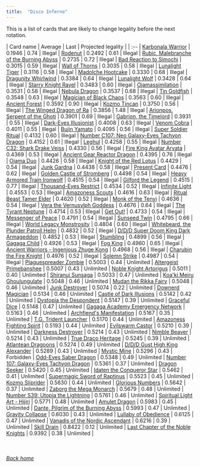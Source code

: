 ```yaml
---
title:  "Disco Inferno"
---
```


This is a list of cards that are likely to change legality before the next rotation.

| Card name | Average | Last | Projected legality |
| :-- |
[Karbonala Warrior](https://db.ygoprodeck.com/card/?search=Karbonala%20Warrior) | 0.1946 | 0.74 | Illegal |
[Rodenut](https://db.ygoprodeck.com/card/?search=Rodenut) | 0.2492 | 0.61 | Illegal |
[Rubic, Malebranche of the Burning Abyss](https://db.ygoprodeck.com/card/?search=Rubic,%20Malebranche%20of%20the%20Burning%20Abyss) | 0.2735 | 0.72 | Illegal |
[Bad Reaction to Simochi](https://db.ygoprodeck.com/card/?search=Bad%20Reaction%20to%20Simochi) | 0.3015 | 0.59 | Illegal |
[Wall of Thorns](https://db.ygoprodeck.com/card/?search=Wall%20of%20Thorns) | 0.3035 | 0.58 | Illegal |
[Lunalight Tiger](https://db.ygoprodeck.com/card/?search=Lunalight%20Tiger) | 0.3116 | 0.58 | Illegal |
[Madolche Hootcake](https://db.ygoprodeck.com/card/?search=Madolche%20Hootcake) | 0.3330 | 0.68 | Illegal |
[Dragunity Whirlwind](https://db.ygoprodeck.com/card/?search=Dragunity%20Whirlwind) | 0.3384 | 0.64 | Illegal |
[Lunalight Wolf](https://db.ygoprodeck.com/card/?search=Lunalight%20Wolf) | 0.3428 | 0.64 | Illegal |
[Starry Knight Rayel](https://db.ygoprodeck.com/card/?search=Starry%20Knight%20Rayel) | 0.3483 | 0.60 | Illegal |
[Ojamassimilation](https://db.ygoprodeck.com/card/?search=Ojamassimilation) | 0.3531 | 0.58 | Illegal |
[Nebula Dragon](https://db.ygoprodeck.com/card/?search=Nebula%20Dragon) | 0.3537 | 0.68 | Illegal |
[Tin Goldfish](https://db.ygoprodeck.com/card/?search=Tin%20Goldfish) | 0.3548 | 0.63 | Illegal |
[Magician of Black Chaos](https://db.ygoprodeck.com/card/?search=Magician%20of%20Black%20Chaos) | 0.3563 | 0.60 | Illegal |
[Ancient Forest](https://db.ygoprodeck.com/card/?search=Ancient%20Forest) | 0.3592 | 0.90 | Illegal |
[Kozmo Tincan](https://db.ygoprodeck.com/card/?search=Kozmo%20Tincan) | 0.3750 | 0.56 | Illegal |
[The Winged Dragon of Ra](https://db.ygoprodeck.com/card/?search=The%20Winged%20Dragon%20of%20Ra) | 0.3856 | 1.48 | Illegal |
[Arionpos, Serpent of the Ghoti](https://db.ygoprodeck.com/card/?search=Arionpos,%20Serpent%20of%20the%20Ghoti) | 0.3901 | 0.69 | Illegal |
[Gabrion, the Timelord](https://db.ygoprodeck.com/card/?search=Gabrion,%20the%20Timelord) | 0.3931 | 0.55 | Illegal |
[Dark-Eyes Illusionist](https://db.ygoprodeck.com/card/?search=Dark-Eyes%20Illusionist) | 0.4008 | 0.63 | Illegal |
[Venom Cobra](https://db.ygoprodeck.com/card/?search=Venom%20Cobra) | 0.4011 | 0.55 | Illegal |
[Bujin Yamato](https://db.ygoprodeck.com/card/?search=Bujin%20Yamato) | 0.4095 | 0.56 | Illegal |
[Super Soldier Ritual](https://db.ygoprodeck.com/card/?search=Super%20Soldier%20Ritual) | 0.4132 | 0.60 | Illegal |
[Number C107: Neo Galaxy-Eyes Tachyon Dragon](https://db.ygoprodeck.com/card/?search=Number%20C107:%20Neo%20Galaxy-Eyes%20Tachyon%20Dragon) | 0.4152 | 0.61 | Illegal |
[Leghul](https://db.ygoprodeck.com/card/?search=Leghul) | 0.4258 | 0.55 | Illegal |
[Number C32: Shark Drake Veiss](https://db.ygoprodeck.com/card/?search=Number%20C32:%20Shark%20Drake%20Veiss) | 0.4330 | 0.56 | Illegal |
[Fire King Avatar Arvata](https://db.ygoprodeck.com/card/?search=Fire%20King%20Avatar%20Arvata) | 0.4369 | 0.53 | Illegal |
[Ancient Gear Reactor Dragon](https://db.ygoprodeck.com/card/?search=Ancient%20Gear%20Reactor%20Dragon) | 0.4395 | 0.76 | Illegal |
[Ojama Duo](https://db.ygoprodeck.com/card/?search=Ojama%20Duo) | 0.4426 | 0.58 | Illegal |
[Knight of the Red Lotus](https://db.ygoprodeck.com/card/?search=Knight%20of%20the%20Red%20Lotus) | 0.4429 | 0.54 | Illegal |
[Junk Gardna](https://db.ygoprodeck.com/card/?search=Junk%20Gardna) | 0.4438 | 0.58 | Illegal |
[Present Card](https://db.ygoprodeck.com/card/?search=Present%20Card) | 0.4476 | 0.62 | Illegal |
[Golden Castle of Stromberg](https://db.ygoprodeck.com/card/?search=Golden%20Castle%20of%20Stromberg) | 0.4498 | 0.54 | Illegal |
[Heavy Armored Train Ironwolf](https://db.ygoprodeck.com/card/?search=Heavy%20Armored%20Train%20Ironwolf) | 0.4515 | 0.54 | Illegal |
[Gilford the Legend](https://db.ygoprodeck.com/card/?search=Gilford%20the%20Legend) | 0.4515 | 0.77 | Illegal |
[Thousand-Eyes Restrict](https://db.ygoprodeck.com/card/?search=Thousand-Eyes%20Restrict) | 0.4534 | 0.52 | Illegal |
[Infinite Light](https://db.ygoprodeck.com/card/?search=Infinite%20Light) | 0.4553 | 0.53 | Illegal |
[Amazoness Scouts](https://db.ygoprodeck.com/card/?search=Amazoness%20Scouts) | 0.4616 | 0.63 | Illegal |
[Ritual Beast Tamer Elder](https://db.ygoprodeck.com/card/?search=Ritual%20Beast%20Tamer%20Elder) | 0.4620 | 0.52 | Illegal |
[Monk of the Tenyi](https://db.ygoprodeck.com/card/?search=Monk%20of%20the%20Tenyi) | 0.4636 | 0.54 | Illegal |
[Vera the Vernusylph Goddess](https://db.ygoprodeck.com/card/?search=Vera%20the%20Vernusylph%20Goddess) | 0.4676 | 0.64 | Illegal |
[The Tyrant Neptune](https://db.ygoprodeck.com/card/?search=The%20Tyrant%20Neptune) | 0.4714 | 0.53 | Illegal |
[Get Out!](https://db.ygoprodeck.com/card/?search=Get%20Out!) | 0.4733 | 0.54 | Illegal |
[Messenger of Peace](https://db.ygoprodeck.com/card/?search=Messenger%20of%20Peace) | 0.4791 | 0.54 | Illegal |
[Sunseed Twin](https://db.ygoprodeck.com/card/?search=Sunseed%20Twin) | 0.4795 | 0.66 | Illegal |
[World Legacy Monstrosity](https://db.ygoprodeck.com/card/?search=World%20Legacy%20Monstrosity) | 0.4804 | 0.60 | Illegal |
[Whitebeard, the Plunder Patroll Helm](https://db.ygoprodeck.com/card/?search=Whitebeard,%20the%20Plunder%20Patroll%20Helm) | 0.4832 | 0.52 | Illegal |
[D/D/D Super Doom King Dark Armageddon](https://db.ygoprodeck.com/card/?search=D/D/D%20Super%20Doom%20King%20Dark%20Armageddon) | 0.4852 | 0.53 | Illegal |
[Stumbling](https://db.ygoprodeck.com/card/?search=Stumbling) | 0.4899 | 0.56 | Illegal |
[Gagaga Child](https://db.ygoprodeck.com/card/?search=Gagaga%20Child) | 0.4926 | 0.53 | Illegal |
[Fog King](https://db.ygoprodeck.com/card/?search=Fog%20King) | 0.4960 | 0.65 | Illegal |
[Ancient Warriors - Ingenious Zhuge Kong](https://db.ygoprodeck.com/card/?search=Ancient%20Warriors%20-%20Ingenious%20Zhuge%20Kong) | 0.4968 | 0.56 | Illegal |
[Charubin the Fire Knight](https://db.ygoprodeck.com/card/?search=Charubin%20the%20Fire%20Knight) | 0.4976 | 0.52 | Illegal |
[Solemn Strike](https://db.ygoprodeck.com/card/?search=Solemn%20Strike) | 0.4987 | 0.54 | Illegal |
[Plaguespreader Zombie](https://db.ygoprodeck.com/card/?search=Plaguespreader%20Zombie) | 0.5003 | 0.44 | Unlimited |
[Altergeist Primebanshee](https://db.ygoprodeck.com/card/?search=Altergeist%20Primebanshee) | 0.5007 | 0.43 | Unlimited |
[Noble Knight Artorigus](https://db.ygoprodeck.com/card/?search=Noble%20Knight%20Artorigus) | 0.5011 | 0.40 | Unlimited |
[Shiranui Sunsaga](https://db.ygoprodeck.com/card/?search=Shiranui%20Sunsaga) | 0.5033 | 0.47 | Unlimited |
[Koa'ki Meiru Ghoulungulate](https://db.ygoprodeck.com/card/?search=Koa'ki%20Meiru%20Ghoulungulate) | 0.5048 | 0.46 | Unlimited |
[Mudan the Rikka Fairy](https://db.ygoprodeck.com/card/?search=Mudan%20the%20Rikka%20Fairy) | 0.5048 | 0.46 | Unlimited |
[Junk Destroyer](https://db.ygoprodeck.com/card/?search=Junk%20Destroyer) | 0.5074 | 0.22 | Unlimited |
[Downerd Magician](https://db.ygoprodeck.com/card/?search=Downerd%20Magician) | 0.5134 | 0.46 | Unlimited |
[Castle of Dark Illusions](https://db.ygoprodeck.com/card/?search=Castle%20of%20Dark%20Illusions) | 0.5142 | 0.42 | Unlimited |
[Dystopia the Despondent](https://db.ygoprodeck.com/card/?search=Dystopia%20the%20Despondent) | 0.5147 | 0.39 | Unlimited |
[Graceful Dice](https://db.ygoprodeck.com/card/?search=Graceful%20Dice) | 0.5148 | 0.47 | Unlimited |
[Gagaga Academy Emergency Network](https://db.ygoprodeck.com/card/?search=Gagaga%20Academy%20Emergency%20Network) | 0.5163 | 0.46 | Unlimited |
[Archfiend's Manifestation](https://db.ygoprodeck.com/card/?search=Archfiend's%20Manifestation) | 0.5167 | 0.35 | Unlimited |
[T.G. Trident Launcher](https://db.ygoprodeck.com/card/?search=T.G.%20Trident%20Launcher) | 0.5170 | 0.44 | Unlimited |
[Amazoness Fighting Spirit](https://db.ygoprodeck.com/card/?search=Amazoness%20Fighting%20Spirit) | 0.5193 | 0.44 | Unlimited |
[Evilswarm Castor](https://db.ygoprodeck.com/card/?search=Evilswarm%20Castor) | 0.5210 | 0.39 | Unlimited |
[Darkness Destroyer](https://db.ygoprodeck.com/card/?search=Darkness%20Destroyer) | 0.5214 | 0.43 | Unlimited |
[Nimble Beaver](https://db.ygoprodeck.com/card/?search=Nimble%20Beaver) | 0.5214 | 0.43 | Unlimited |
[True Draco Heritage](https://db.ygoprodeck.com/card/?search=True%20Draco%20Heritage) | 0.5245 | 0.39 | Unlimited |
[Atlantean Dragoons](https://db.ygoprodeck.com/card/?search=Atlantean%20Dragoons) | 0.5274 | 0.49 | Unlimited |
[D/D/D Gust High King Alexander](https://db.ygoprodeck.com/card/?search=D/D/D%20Gust%20High%20King%20Alexander) | 0.5289 | 0.43 | Unlimited |
[Mystic Mine](https://db.ygoprodeck.com/card/?search=Mystic%20Mine) | 0.5296 | 0.43 | Forbidden |
[Odd-Eyes Saber Dragon](https://db.ygoprodeck.com/card/?search=Odd-Eyes%20Saber%20Dragon) | 0.5348 | 0.49 | Unlimited |
[Number 107: Galaxy-Eyes Tachyon Dragon](https://db.ygoprodeck.com/card/?search=Number%20107:%20Galaxy-Eyes%20Tachyon%20Dragon) | 0.5361 | 0.37 | Unlimited |
[Dragon Seeker](https://db.ygoprodeck.com/card/?search=Dragon%20Seeker) | 0.5420 | 0.45 | Unlimited |
[Idaten the Conqueror Star](https://db.ygoprodeck.com/card/?search=Idaten%20the%20Conqueror%20Star) | 0.5462 | 0.41 | Unlimited |
[Supermagic Sword of Raptinus](https://db.ygoprodeck.com/card/?search=Supermagic%20Sword%20of%20Raptinus) | 0.5523 | 0.45 | Unlimited |
[Kozmo Sliprider](https://db.ygoprodeck.com/card/?search=Kozmo%20Sliprider) | 0.5630 | 0.44 | Unlimited |
[Glorious Numbers](https://db.ygoprodeck.com/card/?search=Glorious%20Numbers) | 0.5642 | 0.37 | Unlimited |
[Zaborg the Mega Monarch](https://db.ygoprodeck.com/card/?search=Zaborg%20the%20Mega%20Monarch) | 0.5679 | 0.48 | Unlimited |
[Number S39: Utopia the Lightning](https://db.ygoprodeck.com/card/?search=Number%20S39:%20Utopia%20the%20Lightning) | 0.5761 | 0.46 | Unlimited |
[Spiritual Light Art - Hijiri](https://db.ygoprodeck.com/card/?search=Spiritual%20Light%20Art%20-%20Hijiri) | 0.5771 | 0.48 | Unlimited |
[Amulet Dragon](https://db.ygoprodeck.com/card/?search=Amulet%20Dragon) | 0.5983 | 0.45 | Unlimited |
[Dante, Pilgrim of the Burning Abyss](https://db.ygoprodeck.com/card/?search=Dante,%20Pilgrim%20of%20the%20Burning%20Abyss) | 0.5993 | 0.47 | Unlimited |
[Gravity Collapse](https://db.ygoprodeck.com/card/?search=Gravity%20Collapse) | 0.6030 | 0.43 | Unlimited |
[Lullaby of Obedience](https://db.ygoprodeck.com/card/?search=Lullaby%20of%20Obedience) | 0.6125 | 0.47 | Unlimited |
[Vanadis of the Nordic Ascendant](https://db.ygoprodeck.com/card/?search=Vanadis%20of%20the%20Nordic%20Ascendant) | 0.6216 | 0.39 | Unlimited |
[Skill Drain](https://db.ygoprodeck.com/card/?search=Skill%20Drain) | 0.8422 | 0.12 | Unlimited |
[Last Chapter of the Noble Knights](https://db.ygoprodeck.com/card/?search=Last%20Chapter%20of%20the%20Noble%20Knights) | 0.9392 | 0.38 | Unlimited |

<br>

###### [Back home](index)